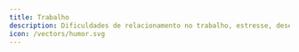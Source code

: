 ```yaml
---
title: Trabalho
description: Dificuldades de relacionamento no trabalho, estresse, desenvolvimento e/ou escolha da carreira.
icon: /vectors/humor.svg
---
```

